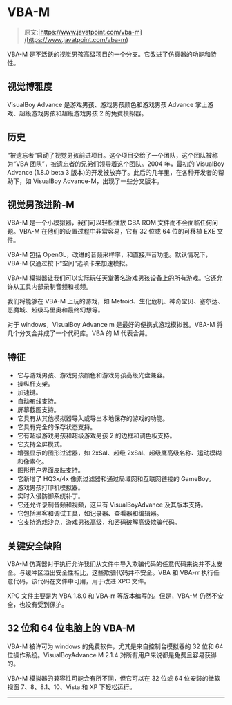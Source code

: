 # VBA-M

> 原文:[https://www.javatpoint.com/vba-m](https://www.javatpoint.com/vba-m)

VBA-M 是不活跃的视觉男孩高级项目的一个分支。它改进了仿真器的功能和特性。

## 视觉博雅度

VisualBoy Advance 是游戏男孩、游戏男孩颜色和游戏男孩 Advance 掌上游戏、超级游戏男孩和超级游戏男孩 2 的免费模拟器。

## 历史

“被遗忘者”启动了视觉男孩前进项目。这个项目交给了一个团队，这个团队被称为“VBA 团队”，被遗忘者的兄弟们领导着这个团队。2004 年，最初的 VisualBoy Advance (1.8.0 beta 3 版本)的开发被放弃了。此后的几年里，在各种开发者的帮助下，如 VisualBoy Advance-M，出现了一些分叉版本。

## 视觉男孩进阶-M

VBA-M 是一个小模拟器，我们可以轻松播放 GBA ROM 文件而不会面临任何问题。VBA-M 在他们的设置过程中非常容易，它有 32 位或 64 位的可移植 EXE 文件。

VBA-M 包括 OpenGL，改进的音频采样率，和直接声音功能。默认情况下，VBA-M 仅通过按下“空间”选项卡来加速模拟。

VBA-M 模拟器让我们可以实际玩任天堂著名游戏男孩设备上的所有游戏。它还允许从工具内部录制音频和视频。

我们将能够在 VBA-M 上玩的游戏，如 Metroid、生化危机、神奇宝贝、塞尔达、恶魔城、超级马里奥和最终幻想等。

对于 windows，VisualBoy Advance m 是最好的便携式游戏模拟器。VBA-M 将几个分叉合并成了一个代码库。VBA 的 M 代表合并。

## 特征

*   它与游戏男孩、游戏男孩颜色和游戏男孩高级光盘兼容。
*   操纵杆支架。
*   加速键。
*   自动布线支持。
*   屏幕截图支持。
*   它具有从其他模拟器导入或导出本地保存的游戏的功能。
*   它具有完全的保存状态支持。
*   它有超级游戏男孩和超级游戏男孩 2 的边框和调色板支持。
*   它支持全屏模式。
*   增强显示的图形过滤器，如 2xSal、超级 2xSal、超级鹰高级名称、运动模糊和像素化。
*   图形用户界面皮肤支持。
*   它新增了 HQ3x/4x 像素过滤器和通过局域网和互联网链接的 GameBoy。
*   游戏男孩打印机模拟器。
*   实时入侵防御系统补丁。
*   它还允许录制音频和视频，这只有 VisualBoyAdvance 及其版本支持。
*   它包括黑客和调试工具，如记录器、查看器和编辑器。
*   它支持游戏沙克，游戏男孩高级，和密码破解高级欺骗代码。

## 关键安全缺陷

VBA-M 仿真器对于执行允许我们从文件中导入欺骗代码的任意代码来说并不太安全。与缓冲区溢出安全性相比，这些欺骗代码并不安全。VBA 和 VBA-rr 执行任意代码，该代码在文件中可用，用于改进 XPC 文件。

XPC 文件主要是为 VBA 1.8.0 和 VBA-rr 等版本编写的。但是，VBA-M 仍然不安全，也没有受到保护。

## 32 位和 64 位电脑上的 VBA-M

VBA-M 被许可为 windows 的免费软件，尤其是来自控制台模拟器的 32 位和 64 位操作系统。VisualBoyAdvance M 2.1.4 对所有用户来说都是免费且容易获得的。

VBA-M 模拟器的兼容性可能会有所不同，但它可以在 32 位或 64 位安装的微软视窗 7、8、8.1、10、Vista 和 XP 下轻松运行。

* * *